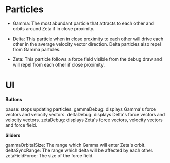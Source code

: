 # Particles
* Gamma: The most abundant particle that attracts to each other and orbits around Zeta if in close proximity.

* Delta: This particle when in close proximity to each other will drive each other in the average velocity vector direction. Delta particles also repel from Gamma particles.

* Zeta: This particle follows a force field visible from the debug draw and will repel from each other if close proximity.

# UI

**Buttons**

pause: stops updating particles.
gammaDebug: displays Gamma's force vectors and velocity vectors.
deltaDebug: displays Delta's force vectors and velocity vectors.
zetaDebug: displays Zeta's force vectors, velocity vectors and force field.

**Sliders**

gammaOrbitalSize: The range which Gamma will enter Zeta's orbit.
deltaSyncRange: The range which delta will be affected by each other.
zetaFieldForce: The size of the force field.
